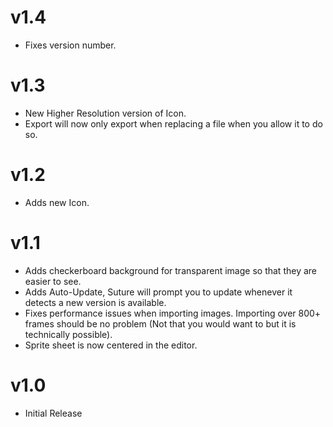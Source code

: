 v1.4
===
- Fixes version number.

v1.3
===
- New Higher Resolution version of Icon.
- Export will now only export when replacing a file when you allow it to do so.

v1.2
===
- Adds new Icon.

v1.1
====
- Adds checkerboard background for transparent image so that they are easier to see.
- Adds Auto-Update, Suture will prompt you to update whenever it detects a new version is available.
- Fixes performance issues when importing images. Importing over 800+ frames should be no problem (Not that you would want to but it is technically possible).
- Sprite sheet is now centered in the editor.

v1.0
===
- Initial Release
